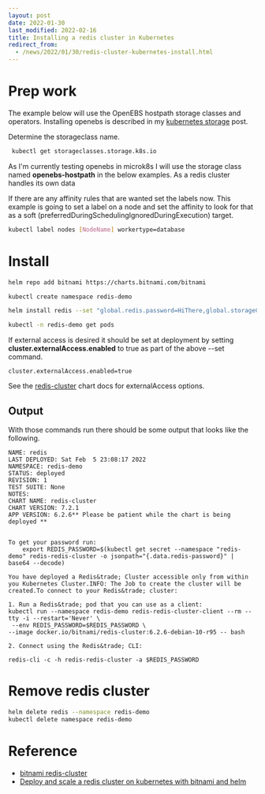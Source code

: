 ```yaml
---
layout: post
date: 2022-01-30
last_modified: 2022-02-16
title: Installing a redis cluster in Kubernetes
redirect_from:
  - /news/2022/01/30/redis-cluster-kubernetes-install.html
---
```


# Prep work

The example below will use the OpenEBS hostpath storage classes and operators.  Installing openebs is described in my [kubernetes storage](https://majorsilence.com/posts/2022/02/05/kubernetes-storage.html) post.



Determine the storageclass name.

```bash
 kubectl get storageclasses.storage.k8s.io
 ```

As I'm currently testing openebs in microk8s I will use the storage class named __openebs-hostpath__ in the below examples.  As a redis cluster handles its own data 


If there are any affinity rules that are wanted set the labels now.  This example is going to set a label on a node and set the affinity to look for that as a soft (preferredDuringSchedulingIgnoredDuringExecution) target.

```bash
kubectl label nodes [NodeName] workertype=database
```

# Install


```bash
helm repo add bitnami https://charts.bitnami.com/bitnami

kubectl create namespace redis-demo

helm install redis --set "global.redis.password=HiThere,global.storageClass=openebs-hostpath,redis.nodeAffinityPreset.type=soft,redis.nodeAffinityPreset.key=workertype,redis.nodeAffinityPreset.values[0]=database" bitnami/redis-cluster --namespace redis-demo

kubectl -n redis-demo get pods
```

If external access is desired it should be set at deployment by setting __cluster.externalAccess.enabled__ to true as part of the above --set command.

```
cluster.externalAccess.enabled=true
```

See the [redis-cluster](https://artifacthub.io/packages/helm/bitnami/redis-cluster) chart docs for externalAccess options.


## Output

With those commands run there should be some output that looks like the following.

```
NAME: redis
LAST DEPLOYED: Sat Feb  5 23:08:17 2022
NAMESPACE: redis-demo
STATUS: deployed
REVISION: 1
TEST SUITE: None
NOTES:
CHART NAME: redis-cluster
CHART VERSION: 7.2.1
APP VERSION: 6.2.6** Please be patient while the chart is being deployed **


To get your password run:
    export REDIS_PASSWORD=$(kubectl get secret --namespace "redis-demo" redis-redis-cluster -o jsonpath="{.data.redis-password}" | base64 --decode)

You have deployed a Redis&trade; Cluster accessible only from within you Kubernetes Cluster.INFO: The Job to create the cluster will be created.To connect to your Redis&trade; cluster:

1. Run a Redis&trade; pod that you can use as a client:
kubectl run --namespace redis-demo redis-redis-cluster-client --rm --tty -i --restart='Never' \
 --env REDIS_PASSWORD=$REDIS_PASSWORD \
--image docker.io/bitnami/redis-cluster:6.2.6-debian-10-r95 -- bash

2. Connect using the Redis&trade; CLI:

redis-cli -c -h redis-redis-cluster -a $REDIS_PASSWORD

```


# Remove redis cluster

```bash
helm delete redis --namespace redis-demo
kubectl delete namespace redis-demo
```


# Reference

* [bitnami redis-cluster](https://artifacthub.io/packages/helm/bitnami/redis-cluster)
* [Deploy and scale a redis cluster on kubernetes with bitnami and helm](https://engineering.bitnami.com/articles/deploy-and-scale-a-redis-cluster-on-kubernetes-with-bitnami-and-helm.html)

